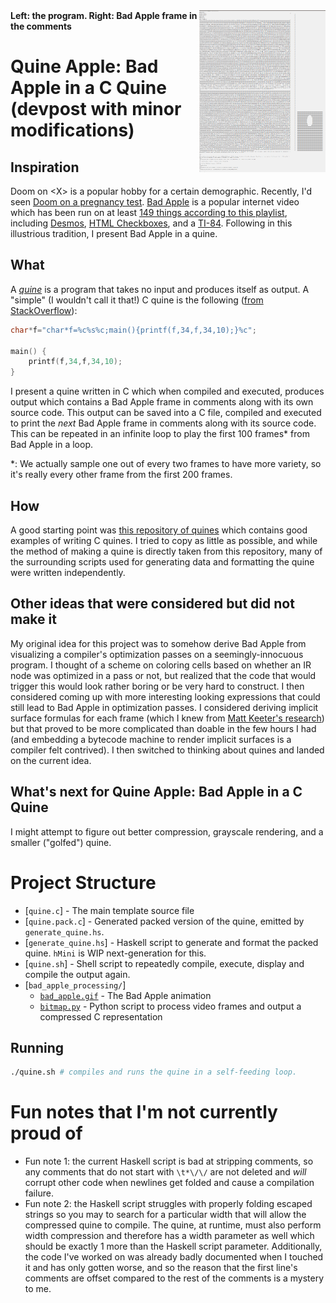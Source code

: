 <img align="right" src="screenshot.png" width="40%" />
<b>Left: the program. Right: Bad Apple frame in the comments</b>

# Quine Apple: Bad Apple in a C Quine (devpost with minor modifications)

## Inspiration
Doom on \<X\> is a popular hobby for a certain demographic. Recently, I'd seen [Doom on a pregnancy test](https://www.popularmechanics.com/science/a33957256/this-programmer-figured-out-how-to-play-doom-on-a-pregnancy-test/). [Bad Apple](https://www.youtube.com/watch?v=FtutLA63Cp8) is a popular internet video which has been run on at least [149 things according to this playlist](https://www.youtube.com/watch?v=cuMkI6cDKMs&list=PLajlU5EKJVdonUGTEc7B-0YqElDlz9Sf9), including [Desmos](https://youtu.be/MVrNn5TuMkY?list=PLajlU5EKJVdonUGTEc7B-0YqElDlz9Sf9), [HTML Checkboxes](https://youtu.be/ZGvXdYXami4?list=PLajlU5EKJVdonUGTEc7B-0YqElDlz9Sf9), and a [TI-84](https://youtu.be/6pAeWf3NPNU?list=PLajlU5EKJVdonUGTEc7B-0YqElDlz9Sf9). Following in this illustrious tradition, I present Bad Apple in a quine.

## What
A [_quine_](https://en.wikipedia.org/wiki/Quine_(computing)) is a program that takes no input and produces itself as output. A "simple" (I wouldn't call it that!) C quine is the following ([from StackOverflow](https://stackoverflow.com/questions/60212717/quine-program-example-in-c)):
```c
char*f="char*f=%c%s%c;main(){printf(f,34,f,34,10);}%c";

main() {
    printf(f,34,f,34,10);
}
```

I present a quine written in C which when compiled and executed, produces output which contains a Bad Apple frame in comments along with its own source code. This output can be saved into a C file, compiled and executed to print the _next_ Bad Apple frame in comments along with its source code. This can be repeated in an infinite loop to play the first 100 frames* from Bad Apple in a loop.

*: We actually sample one out of every two frames to have more variety, so it's really every other frame from the first 200 frames.

## How
A good starting point was [this repository of quines](https://github.com/Wonshtrum/quines) which contains good examples of writing C quines. I tried to copy as little as possible, and while the method of making a quine is directly taken from this repository, many of the surrounding scripts used for generating data and formatting the quine were written independently.

## Other ideas that were considered but did not make it
My original idea for this project was to somehow derive Bad Apple from visualizing a compiler's optimization passes on a seemingly-innocuous program. I thought of a scheme on coloring cells based on whether an IR node was optimized in a pass or not, but realized that the code that would trigger this would look rather boring or be very hard to construct.
I then considered coming up with more interesting looking expressions that could still lead to Bad Apple in optimization passes. I considered deriving implicit surface formulas for each frame (which I knew from [Matt Keeter's research](https://www.mattkeeter.com/projects/prospero/)) but that proved to be more complicated than doable in the few hours I had (and embedding a bytecode machine to render implicit surfaces is a compiler felt contrived). I then switched to thinking about quines and landed on the current idea.

## What's next for Quine Apple: Bad Apple in a C Quine
I might attempt to figure out better compression, grayscale rendering, and a smaller ("golfed") quine.

# Project Structure
- [`quine.c`] - The main template source file
- [`quine.pack.c`] - Generated packed version of the quine, emitted by `generate_quine.hs`.
- [`generate_quine.hs`] - Haskell script to generate and format the packed quine. `hMini` is WIP next-generation for this.
- [`quine.sh`] - Shell script to repeatedly compile, execute, display and compile the output again.
- [`bad_apple_processing/`]
  - [`bad_apple.gif`](bad_apple_processing/bad_apple.gif) - The Bad Apple animation
  - [`bitmap.py`](bad_apple_processing/bitmap.py) - Python script to process video frames and output a compressed C representation

## Running

```bash
./quine.sh # compiles and runs the quine in a self-feeding loop.
```

# Fun notes that I'm not currently proud of

- Fun note 1: the current Haskell script is bad at stripping comments, so any comments that do not start with `\t*\/\/` are not deleted and *will* corrupt other code when newlines get folded and cause a compilation failure.
- Fun note 2: the Haskell script struggles with properly folding escaped strings so you may to search for a particular width that will allow the compressed quine to compile. The quine, at runtime, must also perform width compression and therefore has a width parameter as well which should be exactly 1 more than the Haskell script parameter. Additionally, the code I've worked on was already badly documented when I touched it and has only gotten worse, and so the reason that the first line's comments are offset compared to the rest of the comments is a mystery to me.